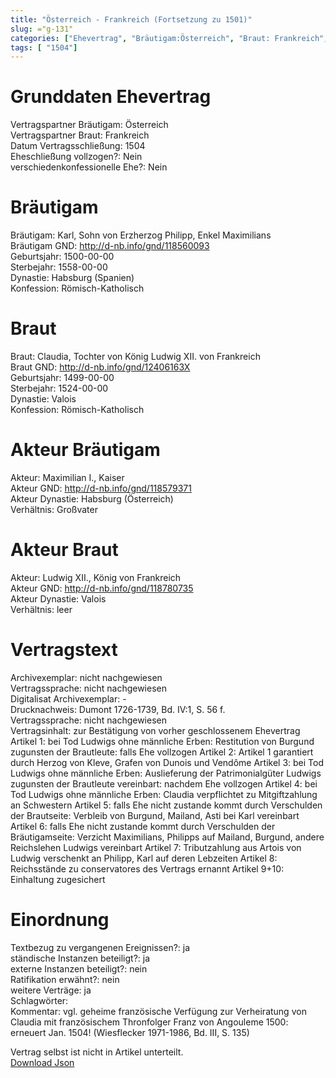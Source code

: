 ```yaml
---
title: "Österreich - Frankreich (Fortsetzung zu 1501)"
slug: ="g-131"
categories: ["Ehevertrag", "Bräutigam:Österreich", "Braut: Frankreich", "Eheschließung vollzogen?:Nein", "verschiedenkonfessionelle Ehe?:Nein", "Dynastie Bräutigam:Habsburg (Spanien)", "Akteur Bräutigam:Maximilian I., Kaiser", "Akteur Braut:Ludwig XII., König von Frankreich", "Textbezug?:ja", "Ständisch?:ja", "Ratifikation?:nein", "Sonstiges?:ja", "Bräutigam:Österreich", "Braut: Frankreich"]
tags: [ "1504"]
---
```

<!--more-->

# Grunddaten Ehevertrag

Vertragspartner Bräutigam: Österreich<br>
Vertragspartner Braut: Frankreich<br>
Datum Vertragsschließung: 1504<br>
Eheschließung vollzogen?: Nein<br>
verschiedenkonfessionelle Ehe?: Nein<br>
# Bräutigam

Bräutigam: Karl, Sohn von Erzherzog Philipp, Enkel Maximilians<br>
Bräutigam GND: http://d-nb.info/gnd/118560093<br>
Geburtsjahr: 1500-00-00<br>
Sterbejahr: 1558-00-00<br>
Dynastie: Habsburg (Spanien)<br>
Konfession: Römisch-Katholisch<br>
# Braut

Braut: Claudia, Tochter von König Ludwig XII. von Frankreich<br>
Braut GND: http://d-nb.info/gnd/12406163X<br>
Geburtsjahr: 1499-00-00<br>
Sterbejahr: 1524-00-00<br>
Dynastie: Valois<br>
Konfession: Römisch-Katholisch<br>
# Akteur Bräutigam

Akteur: Maximilian I., Kaiser<br>
Akteur GND: http://d-nb.info/gnd/118579371<br>
Akteur Dynastie: Habsburg (Österreich)<br>
Verhältnis: Großvater<br>
# Akteur Braut

Akteur: Ludwig XII., König von Frankreich<br>
Akteur GND: http://d-nb.info/gnd/118780735<br>
Akteur Dynastie: Valois<br>
Verhältnis: leer<br>
# Vertragstext

Archivexemplar: nicht nachgewiesen<br>
Vertragssprache: nicht nachgewiesen<br>
Digitalisat Archivexemplar: -<br>
Drucknachweis: Dumont 1726-1739, Bd. IV:1, S. 56 f.<br>
Vertragssprache: nicht nachgewiesen<br>
Vertragsinhalt: zur Bestätigung von vorher geschlossenem Ehevertrag
Artikel 1: bei Tod Ludwigs ohne männliche Erben: Restitution von Burgund zugunsten der Brautleute: falls Ehe vollzogen
Artikel 2: Artikel 1 garantiert durch Herzog von Kleve, Grafen von Dunois und Vendôme
Artikel 3: bei Tod Ludwigs ohne männliche Erben: Auslieferung der Patrimonialgüter Ludwigs zugunsten der Brautleute vereinbart: nachdem Ehe vollzogen
Artikel 4: bei Tod Ludwigs ohne männliche Erben: Claudia verpflichtet zu Mitgiftzahlung an Schwestern
Artikel 5: falls Ehe nicht zustande kommt durch Verschulden der Brautseite: Verbleib von Burgund, Mailand, Asti bei Karl vereinbart
Artikel 6: falls Ehe nicht zustande kommt durch Verschulden der Bräutigamseite: Verzicht Maximilians, Philipps auf Mailand, Burgund, andere Reichslehen Ludwigs vereinbart
Artikel 7: Tributzahlung aus Artois von Ludwig verschenkt an Philipp, Karl auf deren Lebzeiten
Artikel 8: Reichsstände zu conservatores des Vertrags ernannt 
Artikel 9+10: Einhaltung zugesichert<br>
# Einordnung

Textbezug zu vergangenen Ereignissen?: ja<br>
ständische Instanzen beteiligt?: ja<br>
externe Instanzen beteiligt?: nein<br>
Ratifikation erwähnt?: nein<br>
weitere Verträge: ja<br>
Schlagwörter: <br>
Kommentar: vgl. geheime französische Verfügung zur Verheiratung von Claudia mit französischem Thronfolger Franz von Angouleme 1500: erneuert Jan. 1504! (Wiesflecker 1971-1986, Bd. III, S. 135)

Vertrag selbst ist nicht in Artikel unterteilt.<br>
[Download Json](/vertraege/vertrag-131.json)